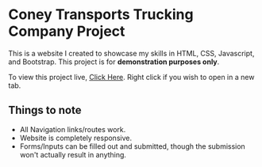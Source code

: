 # Coney Transports Trucking Company Project

This is a website I created to showcase my skills in HTML, CSS, Javascript, and Bootstrap. This project is for **demonstration purposes only**. 

To view this project live, [Click Here](https://nac0512.github.io/Trucking-Company-Project/). Right click if you wish to open in a new tab.

## Things to note

* All Navigation links/routes work. 
* Website is completely responsive. 
* Forms/Inputs can be filled out and submitted, though the submission won't actually result in anything.

